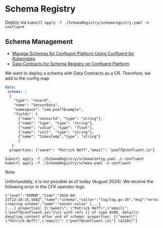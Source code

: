 # Schema Registry

Deploy via `kubectl apply -f ./SchemaRegistry/schemaregistry.yaml -n confluent`

## Schema Management

* [Manage Schemas for Confluent Platform Using Confluent for Kubernetes](https://docs.confluent.io/operator/current/co-manage-schemas.html)
* [Data Contracts for Schema Registry on Confluent Platform](https://docs.confluent.io/platform/current/schema-registry/fundamentals/data-contracts.html)

We want to deploy a schema with Data Contracts as a CR.
Therefore, we add to the config map

```yaml
data:
 schema: |
  {
    "type": "record",
    "name": "SensorData",
    "namespace": "com.pneffExample",
    "fields": [
      {"name": "sensorId", "type": "string"},
      {"name": "type", "type": "string"},
      {"name": "value", "type": "float"},
      {"name": "unit", "type": "string"},
      {"name": "timestamp","type": "string"}
      ]
   }
  properties: {"owner": "Patrick Neff","email": "pneff@confluent.io"}
```


```shell
kubectl apply -f ./SchemaRegistry/schemaConfig.yaml -n confluent
kubectl apply -f ./SchemaRegistry/schema.yaml -n confluent
```

> [!NOTE]
> Unfortunately, it is not possible as of today (August 2024).
> We receive the following error in the CFK operator logs:
> ```
> {"level":"ERROR","time":"2024-08-22T12:18:15.568Z","name":"schema","caller":"log/log.go:35","msg":"error creating schema","name":"sensor-value" [...]
> [...] properties: {\"owner\": \"Patrick Neff\",\"email\": \"pneff@confluent.io\"}\n} with refs [] of type AVRO, details: dangling content after end of schema: properties: {\"owner\": \"Patrick Neff\",\"email\": \"pneff@confluent.io\"} (42201)"}
> ```
